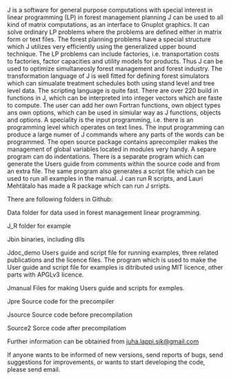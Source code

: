 
J is a software for general purpose computations with special 
interest in linear programming (LP) in forest management planning
J can be used to all kind of matrix computations, as an interface to Gnuplot graphics.
It can solve ordinary LP problems where the problems are defined either in matrix
form or text files. The forest planning problems have a special structure which J utilizes
very efficiently using the generalized upper bound technique. The LP problems can 
include factories, i.e. transportation costs to factories, factor capacities and 
utility models for products. Thus J can be used to optimize simultaneosly forest 
management and forest industry. The transformation language of J is well fitted 
for defining forest simulators which can simualate treatment schedules both using
stand level and tree level data. The scripting language is quite fast. There are over 
220 build in functions in J, which can be interpreted into integer vectors
which are faste to compute. The user can
 add her own Fortran functions, own object types ans own options, which can be used in simiular way as J functions,
 objects and options. A speciality is the input programming, i.e. there is an
 programming level which operates on text lines. The input programming can produce 
 a large numer of J commands where any parts of the words can be programmed. The open source package
 contains aprecompiler makes the management of global variables located in modules very
 handy. A separe program can do indentations. There is a separate program which can generate the Users guide
 from comments within the source code and from an extra file. The same program also generates a script file which
 can be used to run all examples in the manual. J can run R scripts, and Lauri Mehtätalo has made a R package which 
 can run J srripts.
 
 There are following folders in Github:
 
Data folder for data used in forest management linear programming.

J_R folder for example 

Jbin binaries, including dlls

Jdoc_demo Users guide and script file for running examples, three related publications 
and the licence files. The program which is used to make the User guide and script file for
examples is ditributed using MIT licence, other parts with APGLv3 licence.

Jmanual Files for making Users guide and scripts for exmples.

Jpre  Source code for the precompiler

Jsource Source code before precompilation

Source2 Sorce code after precompilatiom

Further information can be obtained from juha.lappi.sjk@gmail.com

If anyone wants to be informed of new versions, send reports of bugs,
send suggestions for improvements, or wants to start developing the code, please send email.


